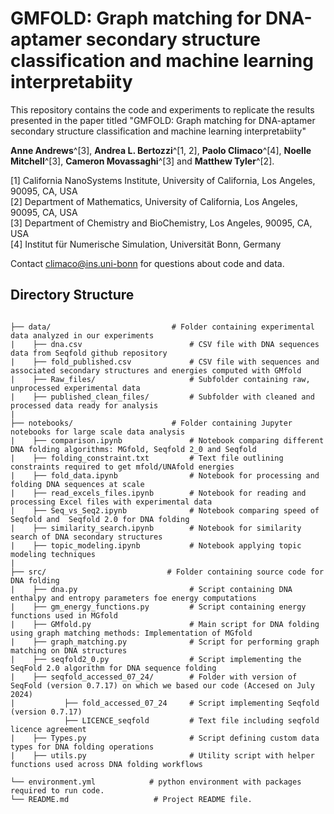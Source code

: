 # GMFOLD: Graph matching for DNA-aptamer secondary structure classification and machine learning interpretabiity

This repository contains the code and experiments to replicate the results presented in the paper titled "GMFOLD: Graph matching for DNA-aptamer secondary structure classification and machine learning interpretabiity"

**Anne Andrews**^[3], **Andrea L. Bertozzi**^[1, 2], **Paolo Climaco**^[4], **Noelle Mitchell**^[3], **Cameron Movassaghi**^[3] and **Matthew Tyler**^[2].

[1] California NanoSystems Institute, University of California, Los Angeles, 90095, CA, USA\
[2] Department of Mathematics, University of California, Los Angeles, 90095, CA, USA\
[3] Department of Chemistry and BioChemistry, Los Angeles, 90095, CA, USA\
[4] Institut für Numerische Simulation, Universität Bonn, Germany

Contact climaco@ins.uni-bonn for questions about code and data.

## Directory Structure
```plaintext

├── data/                           # Folder containing experimental data analyzed in our experiments
|    ├── dna.csv                        # CSV file with DNA sequences data from Seqfold github repository
|    ├── fold_published.csv             # CSV file with sequences and associated secondary structures and energies computed with GMfold
|    ├── Raw_files/                     # Subfolder containing raw, unprocessed experimental data
|    ├── published_clean_files/         # Subfolder with cleaned and processed data ready for analysis
|
├── notebooks/                      # Folder containing Jupyter notebooks for large scale data analysis 
|    ├── comparison.ipynb               # Notebook comparing different DNA folding algorithms: MGfold, Seqfold 2_0 and Seqfold
|    ├── folding_constraint.txt         # Text file outlining constraints required to get mfold/UNAfold energies
|    ├── fold_data.ipynb                # Notebook for processing and folding DNA sequences at scale
|    ├── read_excels_files.ipynb        # Notebook for reading and processing Excel files with experimental data
|    ├── Seq_vs_Seq2.ipynb              # Notebook comparing speed of Seqfold and  Seqfold 2.0 for DNA folding
|    ├── similarity_search.ipynb        # Notebook for similarity search of DNA secondary structures
|    ├── topic_modeling.ipynb           # Notebook applying topic modeling techniques 
|
├── src/                           # Folder containing source code for DNA folding
|    ├── dna.py                         # Script containing DNA enthalpy and entropy parameters foe energy computations
|    ├── gm_energy_functions.py         # Script containing energy functions used in MGfold
|    ├── GMfold.py                      # Main script for DNA folding using graph matching methods: Implementation of MGfold
|    ├── graph_matching.py              # Script for performing graph matching on DNA structures
|    ├── seqfold2_0.py                  # Script implementing the SeqFold 2.0 algorithm for DNA sequence folding
|    ├── seqfold_accessed_07_24/        # Folder with version of SeqFold (version 0.7.17) on which we based our code (Accesed on July 2024)
|           ├── fold_accessed_07_24     # Script implementing Seqfold (version 0.7.17)
            ├── LICENCE_seqfold         # Text file including seqfold licence agreement
|    ├── Types.py                       # Script defining custom data types for DNA folding operations
|    ├── utils.py                       # Utility script with helper functions used across DNA folding workflows

└── environment.yml            # python environment with packages required to run code.
└── README.md                   # Project README file.

```